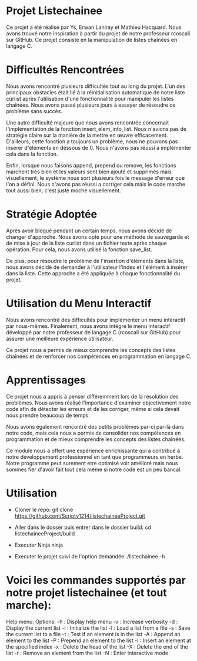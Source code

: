 # Projet Listechainee

Ce projet a été réalisé par Ys, Erwan Laniray et Mathieu Hacquard. Nous avons trouvé notre inspiration à partir du projet de notre professeur rcoscali sur GitHub. Ce projet consiste en la manipulation de listes chaînées en langage C.

# Difficultés Rencontrées
Nous avons rencontré plusieurs difficultés tout au long du projet. L'un des principaux obstacles était lié à la réinitialisation automatique de notre liste curlist après l'utilisation d'une fonctionnalité pour manipuler les listes chaînées. Nous avons passé plusieurs jours à essayer de résoudre ce problème sans succès.

Une autre difficulté majeure que nous avons rencontrée concernait l'implémentation de la fonction insert_elem_into_list. Nous n'avions pas de stratégie claire sur la manière de la mettre en œuvre efficacement. D'ailleurs, cette fonction a toujours un problème, nous ne pouvons pas inserer d'éléments en dessous de 0. Nous n'avons pas réussi a implémenter cela dans la fonction.

Enfin, lorsque nous faisons append, prepend ou remove, les fonctions marchent très bien et les valeurs sont bien ajouté et supprimés mais visuellement, le système nous sort plusieurs fois le message d'erreur que l'on a défini. Nous n'avons pas réussi a corriger cela mais le code marche tout aussi bien, c'est juste moche visuellement.

# Stratégie Adoptée
Après avoir bloqué pendant un certain temps, nous avons décidé de changer d'approche. Nous avons opté pour une méthode de sauvegarde et de mise à jour de la liste curlist dans un fichier texte après chaque opération. Pour cela, nous avons utilisé la fonction save_list.

De plus, pour résoudre le problème de l'insertion d'éléments dans la liste, nous avons décidé de demander à l'utilisateur l'index et l'élément à insérer dans la liste. Cette approche a été appliquée à chaque fonctionnalité du projet.

# Utilisation du Menu Interactif
Nous avons rencontré des difficultés pour implémenter un menu interactif par nous-mêmes. Finalement, nous avons intégré le menu interactif développé par notre professeur de langage C (rcoscali sur GitHub) pour assurer une meilleure expérience utilisateur.

Ce projet nous a permis de mieux comprendre les concepts des listes chaînées et de renforcer nos compétences en programmation en langage C.

# Apprentissages
Ce projet nous a appris à penser différemment lors de la résolution des problèmes. Nous avons réalisé l'importance d'examiner objectivement notre code afin de détecter les erreurs et de les corriger, même si cela devait nous prendre beaucoup de temps.

Nous avons également rencontré des petits problèmes par-ci par-là dans notre code, mais cela nous a permis de consolider nos compétences en programmation et de mieux comprendre les concepts des listes chaînées.

Ce module nous a offert une expérience enrichissante qui a contribué à notre développement professionnel en tant que programmeurs en herbe. Notre programme peut surement etre optimisé voir amélioré mais nous sommes fier d'avoir fait tout cela meme si notre code est un peu bancal.

# Utilisation

- Cloner le repo:
  git clone https://github.com/Scripty1214/listechaineeProject.git

- Aller dans le dosser puis entrer dans le dossier build:
  cd listechaineeProject/build

- Executer Ninja
  ninja

- Executer le projet suivi de l'option demandée
  ./listechainee -h



# Voici les commandes supportés par notre projet listechainee (et tout marche):

Help menu:
    Options:
        -h : Display help menu
        -v : Increase verbosity
        -d : Display the current list
        -i : Initialize the list
        -l <filename> : Load a list from a file
        -s <filename> : Save the current list to a file
        -t <element> : Test if an element is in the list
        -A <element> : Append an element to the list
        -P <element> : Prepend an element to the list
        -I : Insert an element at the specified index
        -x : Delete the head of the list
        -X : Delete the end of the list
        -r <element> : Remove an element from the list
        -N : Enter interactive mode
